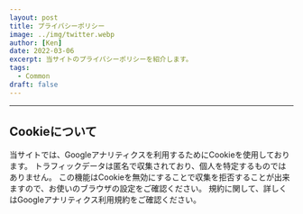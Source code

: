 ```yaml
---
layout: post
title: プライバシーポリシー
image: ../img/twitter.webp
author: [Ken]
date: 2022-03-06
excerpt: 当サイトのプライバシーポリシーを紹介します。
tags:
  - Common
draft: false
---
```

---

## Cookieについて

当サイトでは、Googleアナリティクスを利用するためにCookieを使用しております。
トラフィックデータは匿名で収集されており、個人を特定するものではありません。
この機能はCookieを無効にすることで収集を拒否することが出来ますので、お使いのブラウザの設定をご確認ください。
規約に関して、詳しくはGoogleアナリティクス利用規約をご確認ください。

<div class="iframely-embed"><div class="iframely-responsive" style="height: 140px; padding-bottom: 0;"><a href="https://marketingplatform.google.com/about/analytics/terms/jp/" data-iframely-url="//iframely.net/SJoNcCN"></a></div></div><script async src="//iframely.net/embed.js" charset="utf-8"></script>